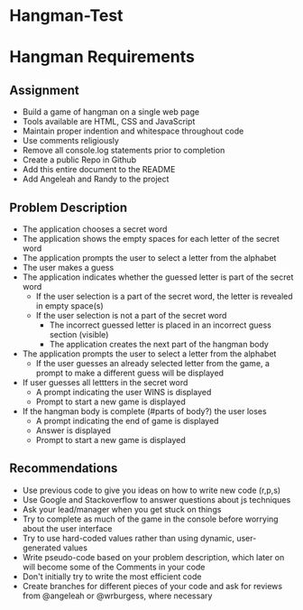 # Hangman-Test

# Hangman Requirements

## Assignment

* Build a game of hangman on a single web page
* Tools available are HTML, CSS and JavaScript
* Maintain proper indention and whitespace throughout code
* Use comments religiously
* Remove all console.log statements prior to completion
* Create a public Repo in Github
* Add this entire document to the README
* Add Angeleah and Randy to the project

## Problem Description

* The application chooses a secret word
* The application shows the empty spaces for each letter of the secret word
* The application prompts the user to select a letter from the alphabet
* The user makes a guess
* The application indicates whether the guessed letter is part of the secret word
    * If the user selection is a part of the secret word, the letter is revealed in empty space(s)
    * If the user selection is not a part of the secret word
        * The incorrect guessed letter is placed in an incorrect guess section (visible)
        * The application creates the next part of the hangman body
* The application prompts the user to select a letter from the alphabet  
    * If the user guesses an already selected letter from the game, a prompt to make a different guess will be displayed
* If user guesses all lettters in the secret word
   * A prompt indicating the user WINS is displayed
   * Prompt to start a new game is displayed
* If the hangman body is complete (#parts of body?) the user loses 
   * A prompt indicating the end of game is displayed
   * Answer is displayed
   * Prompt to start a new game is displayed
   
## Recommendations

* Use previous code to give you ideas on how to write new code (r,p,s)
* Use Google and Stackoverflow to answer questions about js techniques
* Ask your lead/manager when you get stuck on things
* Try to complete as much of the game in the console before worrying about the user interface
* Try to use hard-coded values rather than using dynamic, user-generated values
* Write pseudo-code based on your problem description, which later on will become some of the Comments in your code
* Don't initially try to write the most efficient code
* Create branches for different pieces of your code and ask for reviews from @angeleah or @wrburgess, where necessary
